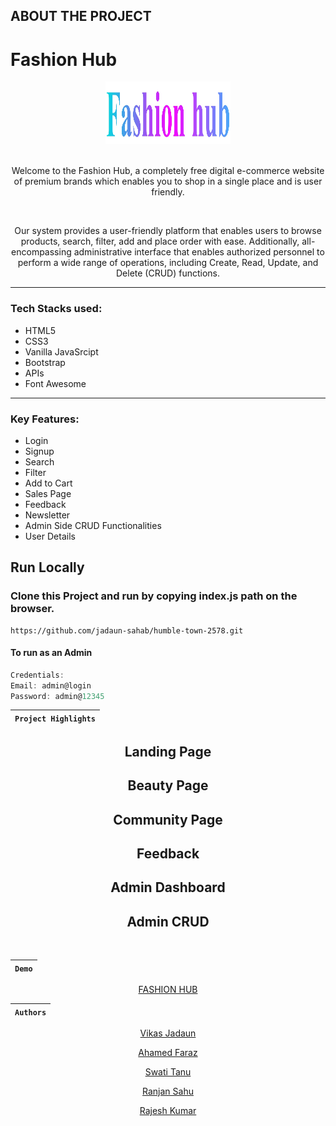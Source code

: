 ## ABOUT THE PROJECT
<h1> Fashion Hub </h1>
<div align="center"  width="55" height="55">
  <img src="images/logo5.jpg" alt="html" width="200" height="100"/>
  <br>
  <br>
  <p> Welcome to the Fashion Hub, a completely free digital e-commerce website of premium brands which enables you to shop in a single place and is user friendly.
  </p>
  <br>
  <p>Our system provides a user-friendly platform that enables users to browse products, search, filter, add and place order with ease. Additionally, all-encompassing administrative interface that enables authorized personnel to perform a wide range of operations, including Create, Read, Update, and Delete (CRUD) functions. </p>
</div>
<hr>

### Tech Stacks used:
* HTML5 
* CSS3
* Vanilla JavaSrcipt 
* Bootstrap
* APIs
* Font Awesome
<hr>

### Key Features:
* Login 
* Signup
* Search 
* Filter
* Add to Cart
* Sales Page
* Feedback 
* Newsletter
* Admin Side CRUD Functionalities
* User Details

## Run Locally
### Clone this Project and run by copying index.js path on the browser.

```
https://github.com/jadaun-sahab/humble-town-2578.git
```

#### To run as an Admin 
 ```javascript
 Credentials: 
 Email: admin@login
 Password: admin@12345
 ```
<div align = "center">  
  
  
| `Project Highlights` |
| :------------------: | 

 <div align = "center">
   <h2>Landing Page</h2>
   
   <h2>Beauty Page</h2>
  
   <h2>Community Page</h2>
   
   <h2>Feedback</h2>
   
   <h2>Admin Dashboard</h2>

   <h2>Admin CRUD</h2>
   
<div/>
  <br>

| `Demo` |
| :----: | 
   

[FASHION HUB]()

 
| `Authors` |
| :-------: | 

 [Vikas Jadaun](https://github.com/jadaun-sahab) 
 
 [Ahamed Faraz](https://github.com/faraz412) 
 
 [Swati Tanu](https://github.com/Swati-Tanu) 
 
 [Ranjan Sahu](https://github.com/ranjanrnrn) 
 
 [Rajesh Kumar](https://github.com/rajeshyadav9931) 
 